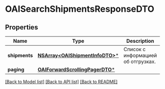 # OAISearchShipmentsResponseDTO

## Properties
Name | Type | Description | Notes
------------ | ------------- | ------------- | -------------
**shipments** | [**NSArray&lt;OAIShipmentInfoDTO&gt;***](OAIShipmentInfoDTO.md) | Список с информацией об отгрузках. | 
**paging** | [**OAIForwardScrollingPagerDTO***](OAIForwardScrollingPagerDTO.md) |  | [optional] 

[[Back to Model list]](../README.md#documentation-for-models) [[Back to API list]](../README.md#documentation-for-api-endpoints) [[Back to README]](../README.md)


